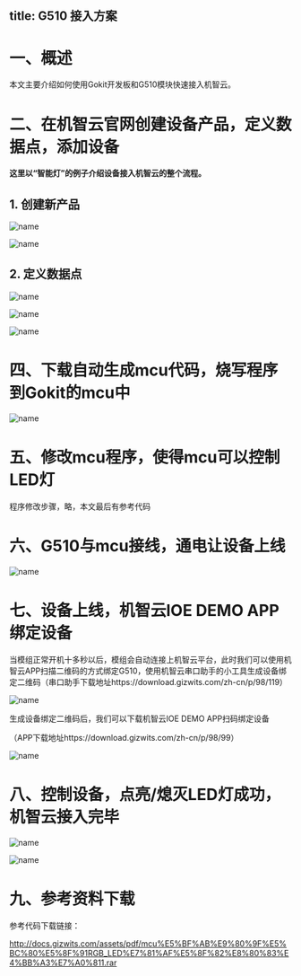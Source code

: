 title: G510 接入方案
---

# 一、概述

本文主要介绍如何使用Gokit开发板和G510模块快速接入机智云。

# 二、在机智云官网创建设备产品，定义数据点，添加设备

**这里以“智能灯”的例子介绍设备接入机智云的整个流程。**

## 1. 创建新产品

![name](/assets/zh-cn/deviceDev/debug/NB_project/NBproject_2.png)

![name](/assets/zh-cn/deviceDev/debug/G510/G510project_3.png)

## 2. 定义数据点

![name](/assets/zh-cn/deviceDev/debug/G510/G510project_4.png)

![name](/assets/zh-cn/deviceDev/debug/G510/G510project_5.png)

![name](/assets/zh-cn/deviceDev/debug/G510/G510project_6.png)

# 四、下载自动生成mcu代码，烧写程序到Gokit的mcu中

![name](/assets/zh-cn/deviceDev/debug/NB_project/NBproject_10.png)

# 五、修改mcu程序，使得mcu可以控制LED灯

程序修改步骤，略，本文最后有参考代码

# 六、G510与mcu接线，通电让设备上线

![name](/assets/zh-cn/deviceDev/debug/G510/G510project_14.png)

# 七、设备上线，机智云IOE DEMO APP绑定设备

当模组正常开机十多秒以后，模组会自动连接上机智云平台，此时我们可以使用机智云APP扫描二维码的方式绑定G510，使用机智云串口助手的小工具生成设备绑定二维码（串口助手下载地址https://download.gizwits.com/zh-cn/p/98/119）

![name](/assets/zh-cn/deviceDev/debug/G510/G510project_12.png)

生成设备绑定二维码后，我们可以下载机智云IOE DEMO APP扫码绑定设备

（APP下载地址https://download.gizwits.com/zh-cn/p/98/99）

![name](/assets/zh-cn/deviceDev/debug/G510/G510project_13.png)

# 八、控制设备，点亮/熄灭LED灯成功，机智云接入完毕

![name](/assets/zh-cn/deviceDev/debug/NB_project/G510project_11.png)

![name](/assets/zh-cn/deviceDev/debug/G510/G510project_15.png)

# 九、参考资料下载

参考代码下载链接：

http://docs.gizwits.com/assets/pdf/mcu%E5%BF%AB%E9%80%9F%E5%BC%80%E5%8F%91RGB_LED%E7%81%AF%E5%8F%82%E8%80%83%E4%BB%A3%E7%A0%811.rar
